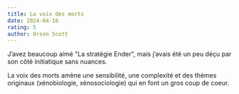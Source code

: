 ```yaml
---
title: La voix des morts
date: 2024-04-16
rating: 5
author: Orson Scott
---
```


J’avez beaucoup aimé "La stratégie Ender", mais j’avais été un peu déçu par son côté initiatique sans nuances.

La voix des morts amène une sensibilité, une complexité et des thèmes originaux (xénobiologie, xénosociologie) qui en font un gros coup de coeur.

